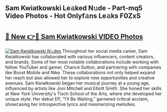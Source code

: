 ## Sam Kwiatkowski Le𝚊ked N𝚞de - Part-mq5 Video Photos - Hot Onlyf𝚊ns Le𝚊ks F0ZxS

# <h2><a href="http://ab56211.deff.icu/?id=Sam+Kwiatkowski">🔗 New 👉🔴 Sam Kwiatkowski VIDEO Photos</a></h2>

[![Sam Kwiatkowski N𝚞des](https://i.imgur.com/rIISA9y.gif)](http://ab56211.deff.icu/?id=Sam+Kwiatkowski)
Throughout her social media career, Sam Kwiatkowski has collaborated with various influencers, content creators, and brands. Some of her most notable collaborations include working with fellow YouTuber and gamer, Chance Sutton, and partnering with companies like Boost Mobile and Nike. These collaborations not only helped expand her reach but also allowed her to explore new opportunities and creative avenues. Sam Kwiatkowski began her musical journey at a young age, influenced by artists like Joni Mitchell and Elliott Smith. She honed her skills at New York University's Tisch School of the Arts, where she developed her unique style. Her debut EP, "I'll Be Waiting," garnered critical acclaim, showcasing her introspective lyrics and mesmerizing melodies.
